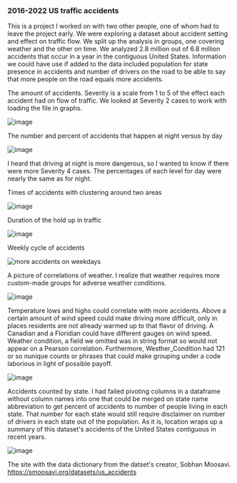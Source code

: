### 2016-2022 US traffic accidents
This is a project I worked on with two other people, one of whom had to leave the project early. We were exploring a dataset about accident setting and effect on traffic flow. We split up the analysis in groups, one covering weather and the other on time. We analyzed 2.8 million out of 6.8 million accidents that occur in a year in the contiguous United States. Information we could have use if added to the data included population for state presence in accidents and number of drivers on the road to be able to say that more people on the road equals more accidents.


The amount of accidents. Severity is a scale from 1 to 5 of the effect each accident had on flow of traffic.
We looked at Severity 2 cases to work with loading the file in graphs.

![image](https://user-images.githubusercontent.com/66132013/197661073-1031915b-413a-4e8c-ab9a-bf275e16c64a.png)



The number and percent of accidents that happen at night versus by day

![image](https://user-images.githubusercontent.com/66132013/197661372-3782fab9-35a9-475f-a520-d264e67c6b2f.png)

I heard that driving at night is more dangerous, so I wanted to know if there were more Severity 4 cases. The percentages of each level for day were nearly the same as for night.



Times of accidents with clustering around two areas

![image](https://user-images.githubusercontent.com/66132013/197661707-fc73d7a3-e702-48a0-b646-4b01cce347d1.png)



Duration of the hold up in traffic

![image](https://user-images.githubusercontent.com/66132013/197661776-3a5a1d22-8587-4018-96d4-d08be72da308.png)



Weekly cycle of accidents

![more accidents on weekdays](https://user-images.githubusercontent.com/66132013/197661860-d98fbf81-8b0d-4d5a-8b48-58fbe5e6d794.png)


A picture of correlations of weather. I realize that weather requires more custom-made groups for adverse weather conditions.

![image](https://user-images.githubusercontent.com/66132013/197662594-8efc4b88-018f-45f0-91cc-1baaf9f4cbac.png)



Temperature lows and highs could correlate with more accidents. Above a certain amount of wind speed could make driving more difficult, only in places residents are not already warmed up to that flavor of driving. A Canadian and a Floridian could have different gauges on wind speed. Weather condition, a field we omitted was in string format so would not appear on a Pearson correlation. Furthermore, Westher_Condition had 121 or so nunique counts or phrases that could make grouping under a code laborious in light of possible payoff.

![image](https://user-images.githubusercontent.com/66132013/197663106-ba6339e2-d597-4653-9b57-57363e81510c.png)



Accidents counted by state. I had failed pivoting columns in a dataframe without column names into one that could be merged on state name abbreviation to get percent of accidents to number of people living in each state. That number for each state would still require disclaimer on number of drivers in each state out of the population. As it is, location wraps up a summary of this dataset's accidents of the United States contiguous in recent years.

![image](https://user-images.githubusercontent.com/66132013/197663261-99eff495-6871-4cf5-b492-fa0dd0369127.png)



The site with the data dictionary from the datset's creator, Sobhan Moosavi.
https://smoosavi.org/datasets/us_accidents
